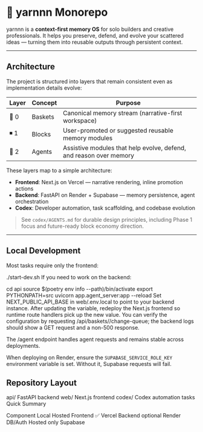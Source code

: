 # 🧶 yarnnn Monorepo  

yarnnn is a **context-first memory OS** for solo builders and creative professionals. It helps you preserve, defend, and evolve your scattered ideas — turning them into reusable outputs through persistent context.

---

## Architecture  

The project is structured into layers that remain consistent even as implementation details evolve:

| Layer | Concept | Purpose |
|--------|---------|---------|
| 🧺 0 | Baskets | Canonical memory stream (narrative-first workspace) |
| ◾ 1 | Blocks | User-promoted or suggested reusable memory modules |
| 🤖 2 | Agents | Assistive modules that help evolve, defend, and reason over memory |

These layers map to a simple architecture:

- **Frontend**: Next.js on Vercel — narrative rendering, inline promotion actions
- **Backend**: FastAPI on Render + Supabase — memory persistence, agent orchestration
- **Codex**: Developer automation, task scaffolding, and codebase evolution  

> See `codex/AGENTS.md` for durable design principles, including Phase 1 focus and future-ready block economy direction.

---

## Local Development  

Most tasks require only the frontend:

./start-dev.sh
If you need to work on the backend:

cd api
source $(poetry env info --path)/bin/activate
export PYTHONPATH=src
uvicorn app.agent_server:app --reload
Set NEXT_PUBLIC_API_BASE in web/.env.local to point to your backend instance.
After updating the variable, redeploy the Next.js frontend so runtime route handlers pick up the new value.
You can verify the configuration by requesting /api/baskets/<id>/change-queue; the backend logs should show a GET request and a non-500 response.

The /agent endpoint handles agent requests and remains stable across deployments.

When deploying on Render, ensure the `SUPABASE_SERVICE_ROLE_KEY` environment
variable is set. Without it, Supabase requests will fail.

## Repository Layout

api/   FastAPI backend
web/   Next.js frontend
codex/ Codex automation tasks
Quick Summary

Component	Local	Hosted
Frontend	✅	Vercel
Backend	optional	Render
DB/Auth	Hosted only	Supabase